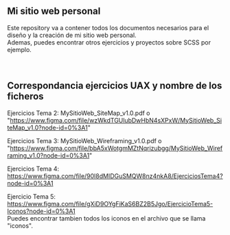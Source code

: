 ## Mi sitio web personal
Este repository va a contener todos los documentos necesarios para el diseño y la creación de mi sitio web personal. 
<br />Ademas, puedes encontrar otros ejercicios y proyectos sobre SCSS por ejemplo.
<br />
<br />
<br />
## Correspondancia ejercicios UAX y nombre de los ficheros
Ejercicios Tema 2: MySitioWeb_SiteMap_v1.0.pdf o "https://www.figma.com/file/wzWkdTGUlubDwHbN4sXPxW/MySitioWeb_SiteMap_v1.0?node-id=0%3A1"
<br />

Ejercicios Tema 3: MySitioWeb_Wireframing_v1.0.pdf o "https://www.figma.com/file/bbA5xWotgmMZtNqrizubgg/MySitioWeb_Wireframing_v1.0?node-id=0%3A1"
<br />

Ejercicios Tema 4: https://www.figma.com/file/90l8dMIDGuSMQW8nz4nkA8/EjerciciosTema4?node-id=0%3A1 
<br />

Ejercicio Tema 5: https://www.figma.com/file/gXiD9OYgFiKaS6BZ2B5Jgo/EjercicioTema5-Iconos?node-id=0%3A1 
<br />Puedes encontrar tambien todos los iconos en el archivo que se llama "iconos".  
